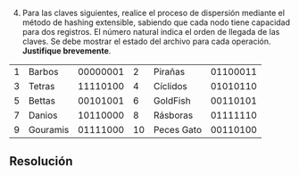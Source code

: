 
4. Para las claves siguientes, realice el proceso de dispersión mediante el método de hashing extensible, sabiendo que cada nodo tiene capacidad para dos registros. El número natural indica el orden de llegada de las claves. Se debe mostrar el estado del archivo para cada operación. **Justifique brevemente**.

|     |           |           |     |           |           |
|-----|-----------|-----------|-----|-----------|-----------|
| 1   | Barbos    | 00000001  | 2   | Pirañas   | 01100011  |
| 3   | Tetras    | 11110100  | 4   | Cíclidos  | 01010110  |
| 5   | Bettas    | 00101001  | 6   | GoldFish  | 00110101  |
| 7   | Danios    | 10110000  | 8   | Rásboras  | 01111110  |
| 9   | Gouramis  | 01111000  | 10  | Peces Gato| 00110100  |

## Resolución